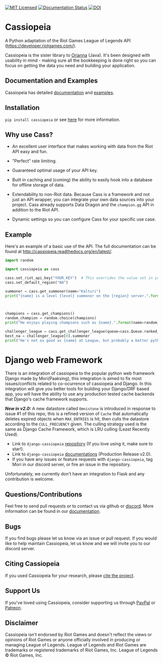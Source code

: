 [![MIT Licensed](https://img.shields.io/badge/license-MIT-green.svg)](https://github.com/meraki-analytics/orianna/blob/master/LICENSE.txt)
[![Documentation Status](https://readthedocs.org/projects/cassiopeia/badge/?version=latest)](http://cassiopeia.readthedocs.org/en/latest/)
[![DOI](https://zenodo.org/badge/DOI/10.5281/zenodo.1170906.svg)](https://doi.org/10.5281/zenodo.1170906)

# Cassiopeia

A Python adaptation of the Riot Games  League of Legends API (https://developer.riotgames.com/).

Cassiopeia is the sister library to [Orianna](https://github.com/robrua/Orianna) (Java). It's been designed with usability in mind - making sure all the bookkeeping is done right so you can focus on getting the data you need and building your application.

## Documentation and Examples
Cassiopeia has detailed [documentation](http://cassiopeia.readthedocs.org/en/latest/) and [examples](https://github.com/meraki-analytics/cassiopeia/tree/master/examples).


## Installation
`pip install cassiopeia` or see [here](<http://cassiopeia.readthedocs.io/en/latest/setup.html>) for more information.


## Why use Cass?

* An excellent user interface that makes working with data from the Riot API easy and fun.

* "Perfect" rate limiting.

* Guaranteed optimal usage of your API key.

* Built in caching and (coming) the ability to easily hook into a database for offline storage of data.

* Extendability to non-Riot data. Because Cass is a framework and not just an API wrapper, you can integrate your own data sources into your project. Cass already supports Data Dragon and the ``champion.gg`` API in addition to the Riot API.

* Dynamic settings so you can configure Cass for your specific use case.


## Example

Here's an example of a basic use of the API. The full documentation can be found at http://cassiopeia.readthedocs.org/en/latest/.

```python
import random

import cassiopeia as cass

cass.set_riot_api_key("YOUR_KEY")  # This overrides the value set in your configuration/settings.
cass.set_default_region("NA")

summoner = cass.get_summoner(name="Kalturi")
print("{name} is a level {level} summoner on the {region} server.".format(name=summoner.name,
                                                                          level=summoner.level,
                                                                          region=summoner.region))

champions = cass.get_champions()
random_champion = random.choice(champions)
print("He enjoys playing champions such as {name}.".format(name=random_champion.name))

challenger_league = cass.get_challenger_league(queue=cass.Queue.ranked_solo_fives)
best_na = challenger_league[0].summoner
print("He's not as good as {name} at League, but probably a better python programmer!".format(name=best_na.name))
```

# Django web Framework
There is an integration of cassiopeia to the popular python web framework Django made by Mori(Paaksing), this integration is aimed to fix most issues/conflicts related to co-ocurrence of cassiopeia and Django. In this integration will give you better tools for building your Django/DRF based app, you will have the ability to use any production tested cache backends that Django's cache framework supports.

**_New in v2.0:_** A new datastore called `Omnistone` is introduced in response to issue #1 of this repo, this is a refined version of `Cache` that automatically deletes expired objects when `MAX_ENTRIES` is hit, then culls the datastore according to the `CULL_FRECUENCY` given. The culling strategy used is the same as Django Cache Framework, which is LRU culling (Least Recently Used).

* Link to `django-cassiopeia` [repository](https://github.com/paaksing/django-cassiopeia) (If you love using it, make sure to star!).
* Link to `django-cassiopeia` [documentations](https://paaksing.github.io/django-cassiopeia/) (Production Release v2.0).
* If you have any issues or feature requests with `django-cassiopeia`, tag Mori in our discord server, or fire an issue in the repository.

Unfortunately, we currently don't have an integration to Flask and any contribution is welcome.


## Questions/Contributions
Feel free to send pull requests or to contact us via github or [discord](https://discord.gg/uYW7qhP). More information can be found in our [documentation](http://cassiopeia.readthedocs.org/en/latest/).


## Bugs
If you find bugs please let us know via an issue or pull request. If you would like to help maintain Cassiopeia, let us know and we will invite you to our discord server.

## Citing Cassiopeia
If you used Cassiopeia for your research, please [cite the project](https://doi.org/10.5281/zenodo.1170906).

## Support Us
If you've loved using Cassiopeia, consider supporting us through [PayPal](https://www.paypal.me/merakianalytics) or [Patreon](https://www.patreon.com/merakianalytics).

## Disclaimer
Cassiopeia isn't endorsed by Riot Games and doesn't reflect the views or opinions of Riot Games or anyone officially involved in producing or managing League of Legends. League of Legends and Riot Games are trademarks or registered trademarks of Riot Games, Inc. League of Legends © Riot Games, Inc.

